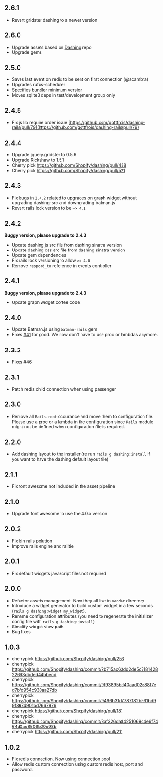 ## 2.6.1

* Revert gridster dashing to a newer version

## 2.6.0

* Upgrade assets based on [Dashing](https://github.com/Shopify/dashing) repo
* Upgrade gems

## 2.5.0

* Saves last event on redis to be sent on first connection (@scambra)
* Upgrades rufus-scheduler
* Specifies bundler minimum version
* Moves sqlite3 deps in test/development group only

## 2.4.5

* Fix js lib require order issue [https://github.com/gottfrois/dashing-rails/pull/79](https://github.com/gottfrois/dashing-rails/pull/79)

## 2.4.4

* Upgrade jquery.gridster to 0.5.6
* Upgrade Rickshaw to 1.5.1
* Cherry pick https://github.com/Shopify/dashing/pull/438
* Cherry pick https://github.com/Shopify/dashing/pull/521

## 2.4.3

* Fix bugs in `2.4.2` related to upgrades on graph widget without upgrading dashing-src and downgrading batman.js
* Revert rails lock version to be `~> 4.1`

## 2.4.2

**Buggy version, please upgrade to 2.4.3**

* Update dashing js src file from dashing sinatra version
* Update dashing css src file from dashing sinatra version
* Update gem dependencies
* Fix rails lock versioning to allow `>= 4.0`
* Remove `respond_to` reference in events controller

## 2.4.1

**Buggy version, please upgrade to 2.4.3**

* Update graph widget coffee code

## 2.4.0

* Update Batman.js using `batman-rails` gem
* Fixes [#41](https://github.com/gottfrois/dashing-rails/issues/41) for good. We now don't have to use proc or lambdas anymore.

## 2.3.2

* Fixes [#46](https://github.com/gottfrois/dashing-rails/issues/46)

## 2.3.1

* Patch redis child connection when using passenger

## 2.3.0

* Remove all `Rails.root` occurance and move them to configuration file. Please use a proc or a lambda in the configuration since `Rails` module might not be defined when configuration file is required.

## 2.2.0

* Add dashing layout to the installer (re run `rails g dashing:install` if you want to have the dashing default layout file)

## 2.1.1

* Fix font awesome not included in the asset pipeline

## 2.1.0

* Upgrade font awesome to use the 4.0.x version

## 2.0.2

* Fix bin rails polution
* Improve rails engine and railtie

## 2.0.1

* Fix default widgets javascript files not required

## 2.0.0

* Refactor assets management. Now they all live in `vendor` directory.
* Introduce a widget generator to build custom widget in a few seconds (`rails g dashing:widget my_widget`).
* Rename configuration attributes (you need to regenerate the initializer config file with `rails g dashing:install`)
* Simplify widget view path
* Bug fixes

## 1.0.3

* cherrypick https://github.com/Shopify/dashing/pull/253
* cherrypick https://github.com/Shopify/dashing/commit/2b715ac63dd2de5c718142822663dbded44bbecd
* cherrypick https://github.com/Shopify/dashing/commit/9f93895bd40aad02e88f7ed7bfd954c930aa27db
* cherrypick https://github.com/Shopify/dashing/commit/9496b31d7787182b561bd99f8674901bd7667976
* cherrypick https://github.com/Shopify/dashing/pull/181
* cherrypick https://github.com/Shopify/dashing/commit/3af326da84251069c4e6f7464d0ae8506b20e98b
* cherrypick https://github.com/Shopify/dashing/pull/211

## 1.0.2

* Fix redis connection. Now using connection pool
* Allow redis custom connection using custom redis host, port and password.
